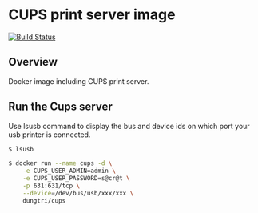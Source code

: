 # CUPS print server image 
[![Build Status](https://drone.dungtri.be/api/badges/dungtri/cups/status.svg)](https://drone.dungtri.be/dungtri/cups)

## Overview
Docker image including CUPS print server.

## Run the Cups server
Use lsusb command to display the bus and device ids on which port your usb printer is connected.
```bash
$ lsusb
```

```bash
$ docker run --name cups -d \
    -e CUPS_USER_ADMIN=admin \
    -e CUPS_USER_PASSWORD=s@cr@t \
    -p 631:631/tcp \
    --device=/dev/bus/usb/xxx/xxx \
    dungtri/cups
```

